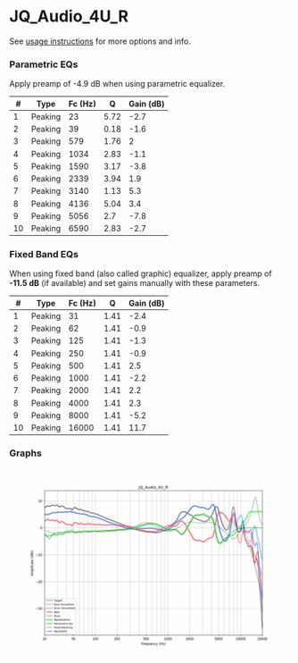 # JQ_Audio_4U_R
See [usage instructions](https://github.com/jaakkopasanen/AutoEq#usage) for more options and info.

### Parametric EQs
Apply preamp of -4.9 dB when using parametric equalizer.

|   # | Type    |   Fc (Hz) |    Q |   Gain (dB) |
|-----|---------|-----------|------|-------------|
|   1 | Peaking |        23 | 5.72 |        -2.7 |
|   2 | Peaking |        39 | 0.18 |        -1.6 |
|   3 | Peaking |       579 | 1.76 |         2   |
|   4 | Peaking |      1034 | 2.83 |        -1.1 |
|   5 | Peaking |      1590 | 3.17 |        -3.8 |
|   6 | Peaking |      2339 | 3.94 |         1.9 |
|   7 | Peaking |      3140 | 1.13 |         5.3 |
|   8 | Peaking |      4136 | 5.04 |         3.4 |
|   9 | Peaking |      5056 | 2.7  |        -7.8 |
|  10 | Peaking |      6590 | 2.83 |        -2.7 |

### Fixed Band EQs
When using fixed band (also called graphic) equalizer, apply preamp of **-11.5 dB** (if available) and set gains manually with these parameters.

|   # | Type    |   Fc (Hz) |    Q |   Gain (dB) |
|-----|---------|-----------|------|-------------|
|   1 | Peaking |        31 | 1.41 |        -2.4 |
|   2 | Peaking |        62 | 1.41 |        -0.9 |
|   3 | Peaking |       125 | 1.41 |        -1.3 |
|   4 | Peaking |       250 | 1.41 |        -0.9 |
|   5 | Peaking |       500 | 1.41 |         2.5 |
|   6 | Peaking |      1000 | 1.41 |        -2.2 |
|   7 | Peaking |      2000 | 1.41 |         2.2 |
|   8 | Peaking |      4000 | 1.41 |         2.3 |
|   9 | Peaking |      8000 | 1.41 |        -5.2 |
|  10 | Peaking |     16000 | 1.41 |        11.7 |

### Graphs
![](./JQ_Audio_4U_R.png)

